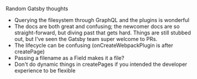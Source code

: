 Random Gatsby thoughts

- Querying the filesystem through GraphQL and the plugins is wonderful
- The docs are both great and confusing; the newcomer docs are so straight-forward, but diving past that gets hard. Things are still stubbed out, but I've seen the Gatsby team super welcome to PRs.
- The lifecycle can be confusing (onCreateWebpackPlugin is after createPage)
- Passing a filename as a Field makes it a file?
- Don't do dynamic things in createPages if you intended the developer experience to be flexible
